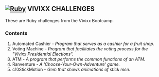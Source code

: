 ## **[![Ruby](https://user-images.githubusercontent.com/29721601/30624638-2d170a16-9df1-11e7-8c3a-b0753abdd5cd.png "Ruby")](https://www.ruby-lang.org/en/) VIVIXX CHALLENGES**

These are Ruby challenges from the Vivixx Bootcamp.

### Contents
1. Automated Cashier - _Program that serves as a cashier for a fruit shop._
2. Voting Machine - _Program that facilitates the voting process for the "Vivixx Presidential Elections"._
3. ATM - _A program that performs the common functions of an ATM._
4. Ranventure - _A 'Choose-Your-Own-Adventure' game._
5. c10StickMotion - _Gem that shows animations of stick men._
